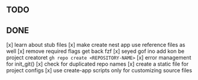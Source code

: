 ## TODO


## DONE

[x] learn about stub files
[x] make create nest app use reference files as well
[x] remove required flags get back fzf
[x] seyed gof ino add kon be project creatoret `gh repo create <REPOSITORY-NAME>`
[x] error management for init_git()
[x] check for duplicated repo names
[x] create a static file for project configs
[x] use create-app scripts only for customizing source files
